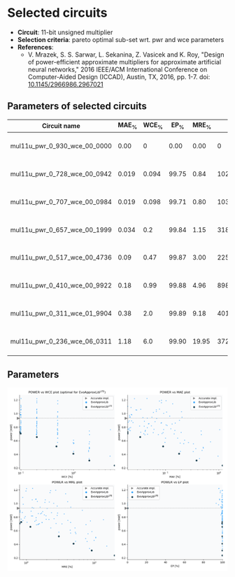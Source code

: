 
Selected circuits
===================
 - **Circuit**: 11-bit unsigned multiplier
 - **Selection criteria**: pareto optimal sub-set wrt. pwr and wce parameters
 - **References**: 
   - V. Mrazek, S. S. Sarwar, L. Sekanina, Z. Vasicek and K. Roy, "Design of power-efficient approximate multipliers for approximate artificial neural networks," 2016 IEEE/ACM International Conference on Computer-Aided Design (ICCAD), Austin, TX, 2016, pp. 1-7. doi: [10.1145/2966986.2967021](https://dx.doi.org/10.1145/2966986.2967021)


Parameters of selected circuits
----------------------------

| Circuit name | MAE<sub>%</sub> | WCE<sub>%</sub> | EP<sub>%</sub> | MRE<sub>%</sub> | MSE | Download |
| --- |  --- | --- | --- | --- | --- | --- | 
| mul11u_pwr_0_930_wce_00_0000 | 0.00 | 0 | 0.00 | 0.00 | 0 |  [[Verilog<sub>generic</sub>](mul11u_pwr_0_930_wce_00_0000_gen.v)] [[Verilog<sub>PDK45</sub>](mul11u_pwr_0_930_wce_00_0000_pdk45.v)]  [[C](mul11u_pwr_0_930_wce_00_0000.c)] |
| mul11u_pwr_0_728_wce_00_0942 | 0.019 | 0.094 | 99.75 | 0.84 | 1023508 |  [[Verilog<sub>generic</sub>](mul11u_pwr_0_728_wce_00_0942_gen.v)] [[Verilog<sub>PDK45</sub>](mul11u_pwr_0_728_wce_00_0942_pdk45.v)]  [[C](mul11u_pwr_0_728_wce_00_0942.c)] |
| mul11u_pwr_0_707_wce_00_0984 | 0.019 | 0.098 | 99.71 | 0.80 | 1036092 |  [[Verilog<sub>generic</sub>](mul11u_pwr_0_707_wce_00_0984_gen.v)] [[Verilog<sub>PDK45</sub>](mul11u_pwr_0_707_wce_00_0984_pdk45.v)]  [[C](mul11u_pwr_0_707_wce_00_0984.c)] |
| mul11u_pwr_0_657_wce_00_1999 | 0.034 | 0.2 | 99.84 | 1.15 | 3188850 |  [[Verilog<sub>generic</sub>](mul11u_pwr_0_657_wce_00_1999_gen.v)] [[Verilog<sub>PDK45</sub>](mul11u_pwr_0_657_wce_00_1999_pdk45.v)]  [[C](mul11u_pwr_0_657_wce_00_1999.c)] |
| mul11u_pwr_0_517_wce_00_4736 | 0.09 | 0.47 | 99.87 | 3.00 | 22556998 |  [[Verilog<sub>generic</sub>](mul11u_pwr_0_517_wce_00_4736_gen.v)] [[Verilog<sub>PDK45</sub>](mul11u_pwr_0_517_wce_00_4736_pdk45.v)]  [[C](mul11u_pwr_0_517_wce_00_4736.c)] |
| mul11u_pwr_0_410_wce_00_9922 | 0.18 | 0.99 | 99.88 | 4.96 | 89807495 |  [[Verilog<sub>generic</sub>](mul11u_pwr_0_410_wce_00_9922_gen.v)] [[Verilog<sub>PDK45</sub>](mul11u_pwr_0_410_wce_00_9922_pdk45.v)]  [[C](mul11u_pwr_0_410_wce_00_9922.c)] |
| mul11u_pwr_0_311_wce_01_9904 | 0.38 | 2.0 | 99.89 | 9.18 | 401399709 |  [[Verilog<sub>generic</sub>](mul11u_pwr_0_311_wce_01_9904_gen.v)] [[Verilog<sub>PDK45</sub>](mul11u_pwr_0_311_wce_01_9904_pdk45.v)]  [[C](mul11u_pwr_0_311_wce_01_9904.c)] |
| mul11u_pwr_0_236_wce_06_0311 | 1.18 | 6.0 | 99.90 | 19.95 | 3729088972 |  [[Verilog<sub>generic</sub>](mul11u_pwr_0_236_wce_06_0311_gen.v)] [[Verilog<sub>PDK45</sub>](mul11u_pwr_0_236_wce_06_0311_pdk45.v)]  [[C](mul11u_pwr_0_236_wce_06_0311.c)] |
    
Parameters
--------------
![Parameters figure](fig.png)
             
